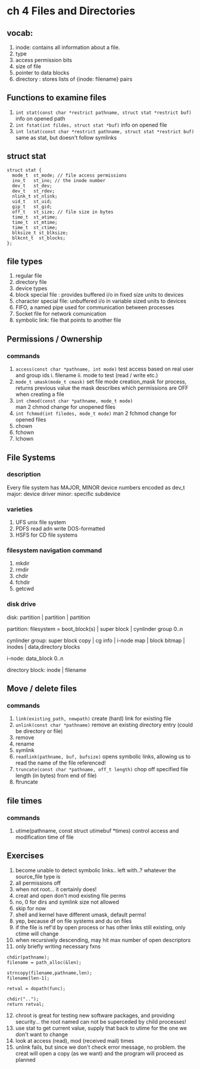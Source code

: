 # ch 4 Files and Directories

## vocab:
1. inode: contains all information about a file. 
  1. type
  2. access permission bits
  3. size of file
  4. pointer to data blocks
2. directory : stores lists of {inode: filename} pairs

## Functions to examine files

1. `int stat(const char *restrict pathname, struct stat *restrict buf)` 
info on opened path
2. `int fstat(int fildes, struct stat *buf)` 
info on opened file
3. `int lstat(const char *restrict pathname, struct stat *restrict buf)`
same as stat, but doesn't follow symlinks

## struct stat
```
struct stat {
  mode_t  st_mode; // file access permissions
  ino_t   st_ino; // the inode number
  dev_t   st_dev;
  dev_t   st_rdev;
  nlink_t st_nlink;
  uid_t   st_uid;
  gip_t   st_gid;
  off_t   st_size; // file size in bytes
  time_t  st_atime;
  time_t  st_mtime;
  time_t  st_ctime;
  blksize_t st_blksize;
  blkcnt_t  st_blocks;
};
```

## file types
1. regular file
2. directory file
3. device types
  1. block special file : provides buffered i/o in fixed size units to devices
  2. character special file: unbuffered i/o in variable sized units to devices
4. FIFO, a named pipe used for communication between processes
5. Socket
  file for network comunication
7. symbolic link: file that points to another file

## Permissions / Ownership

### commands
1. `access(const char *pathname, int mode)`
test access based on real user and group ids
  i. filename
  ii. mode to test (read / write etc.)
2. `mode_t umask(mode_t cmask)`
  set file mode creation_mask for process, returns previous value
  the mask describes which permissions are OFF when creating a file
3. `int chmod(const char *pathname, mode_t mode)`  
  man 2 chmod
  change for unopened files
4. `int fchmod(int filedes, mode_t mode)`
  man 2 fchmod
  change for opened files
5. chown
6. fchown
7. lchown

## File Systems
### description
Every file system has MAJOR, MINOR device numbers encoded as dev_t
major: device driver
minor: specific subdevice
### varieties
1. UFS unix file system
2. PDFS read adn write DOS-formatted
3. HSFS for CD file systems

### filesystem navigation command
1. mkdir
2. rmdir
3. chdir
4. fchdir
5. getcwd

### disk drive
disk: partition | partition | partition

partition: filesystem = boot_block(s) | super block | cynlinder group 0..n

cynlinder group: super block copy | cg info | i-node map | block bitmap | inodes | data,directory  blocks

i-node: data_block 0..n

directory block: inode | filename

## Move / delete files
### commands
1. `link(existing_path, newpath)`
  create (hard) link for existing file
2. `unlink(const char *pathname)`
  remove an existing directory entry (could be directory or file)
3. remove
4. rename
5. symlink
6. `readlink(pathname, buf, bufsize)`
  opens symbolic links, allowing us to read the name of the file referenced!
7. `truncate(const char *pathname, off_t length)`
  chop off specified file length (in bytes) from end of file)
8. ftruncate

## file times
### commands
1. utime(pathname, const struct utimebuf \*times)
  control access and modification time of file


## Exercises

1. become unable to detect symbolic links.. left with..? whatever the source_file type is
2. all permissions off
3. when not root... it certainly does!
4. creat and open don't mod existing file perms
5. no, 0 for dirs and symlink size not allowed
6. skip for now
7. shell and kernel have different umask, default perms!
8. yep, because df on file systems and du on files
9. if the file is ref'd by open process or has other links still existing, only ctime will change
10. when recursively descending, may hit max number of open descriptors
11. only briefly writing necessary fxns
```
chdir(pathname);
filename = path_alloc(&len);

strncopy(filename,pathname,len);
filename[len-1];

retval = dopath(func);

chdir("..");
return retval;
```
12. chroot is great for testing new software packages, and providing security...
  the root named can not be superceded by child processes!
13. use stat to get current value, supply that back to utime for the one we don't want to change
14. look at access (read), mod (received mail) times
17. unlink fails, but since we don't check error message, no problem.
  the creat will open a copy (as we want) and the program will proceed as planned
